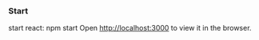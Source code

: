 ### Start

start react: npm start
Open [http://localhost:3000](http://localhost:3000) to view it in the browser.


